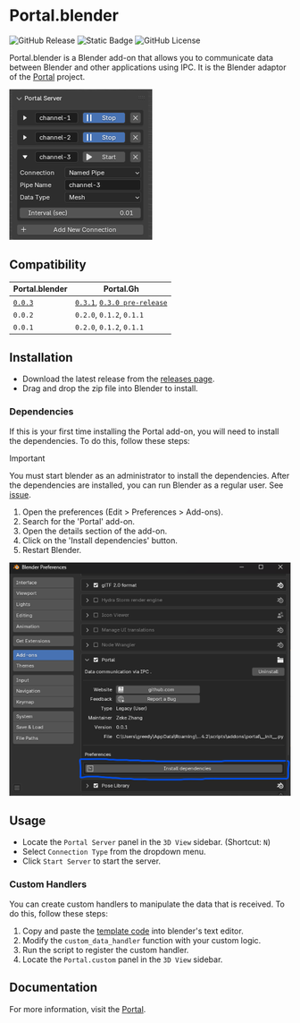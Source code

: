 # Portal.blender
![GitHub Release](https://img.shields.io/github/v/release/sean1832/portal.blender)
![Static Badge](https://img.shields.io/badge/blender-4.2.0%2B-blue)
![GitHub License](https://img.shields.io/github/license/sean1832/portal.blender)

Portal.blender is a Blender add-on that allows you to communicate data between Blender and other applications using IPC. It is the Blender adaptor of the [Portal](https://github.com/sean1832/portal) project.

![image](/doc/images/portal-server-panel.png)

## Compatibility
| Portal.blender                                                           | Portal.Gh                                                                                                                                      |
| ------------------------------------------------------------------------ | ---------------------------------------------------------------------------------------------------------------------------------------------- |
| [`0.0.3`](https://github.com/sean1832/Portal.blender/releases/tag/0.0.3) | [`0.3.1`](https://github.com/sean1832/Portal/releases/tag/0.3.1), [`0.3.0 pre-release`](https://github.com/sean1832/Portal/releases/tag/0.3.0) |
| `0.0.2`                                                                  | `0.2.0`, `0.1.2`, `0.1.1`                                                                                                                      |
| `0.0.1`                                                                  | `0.2.0`, `0.1.2`, `0.1.1`                                                                                                                      |

## Installation
- Download the latest release from the [releases page](https://github.com/sean1832/Portal.blender/releases/latest).
- Drag and drop the zip file into Blender to install.

### Dependencies
If this is your first time installing the Portal add-on, you will need to install the dependencies. To do this, follow these steps:
> [!IMPORTANT]
> You must start blender as an administrator to install the dependencies. After the dependencies are installed, you can run Blender as a regular user. See [issue](https://github.com/sean1832/Portal.blender/issues/1).
1. Open the preferences (Edit > Preferences > Add-ons).
2. Search for the 'Portal' add-on.
3. Open the details section of the add-on.
4. Click on the 'Install dependencies' button.
5. Restart Blender.

![image](/doc/images/dependencies-installation.png)

## Usage
- Locate the `Portal Server` panel in the `3D View` sidebar. (Shortcut: `N`)
- Select `Connection Type` from the dropdown menu.
- Click `Start Server` to start the server.

### Custom Handlers
You can create custom handlers to manipulate the data that is received. To do this, follow these steps:
1. Copy and paste the [template code](/templates/custom_data_handler.py) into blender's text editor.
2. Modify the `custom_data_handler` function with your custom logic.
3. Run the script to register the custom handler.
4. Locate the `Portal.custom` panel in the `3D View` sidebar.


## Documentation
For more information, visit the [Portal](https://github.com/sean1832/portal).
